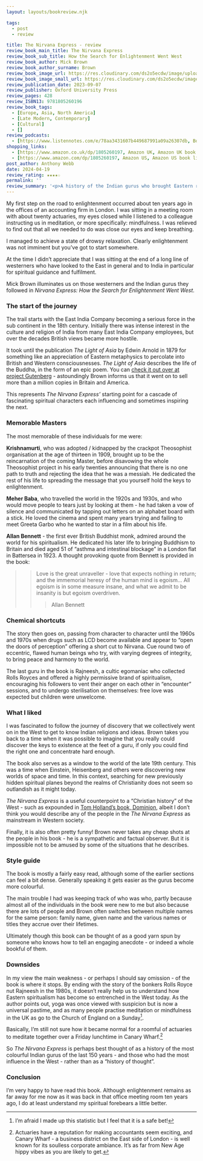```yaml
---
layout: layouts/bookreview.njk

tags:
  - post
  - review

title: The Nirvana Express - review
review_book_main_title: The Nirvana Express
review_book_sub_title: How the Search for Enlightenment Went West
review_book_author: Mick Brown
review_book_author_surname: Brown
review_book_image_url: https://res.cloudinary.com/ds2o5ecdw/image/upload/acovers/1805260197.02._SCL_.jpg
review_book_image_small_url: https://res.cloudinary.com/ds2o5ecdw/image/upload/acovers/1805260197.02._SCM_.jpg
review_publication_date: 2023-09-07
review_publisher: Oxford University Press
review_pages: 428
review_ISBN13: 9781805260196
review_book_tags:
  - [Europe, Asia, North America]
  - [Late Modern, Contemporary]
  - [Cultural]
  - []
review_podcasts:
  - [https://www.listennotes.com/e/78aa3431607b449687991a09a26307db, Books and Authors, The West Indian gurus and the search for Enlightenment]
shopping_links:
  - [https://www.amazon.co.uk/dp/1805260197, Amazon UK, Amazon UK book link]
  - [https://www.amazon.com/dp/1805260197, Amazon US, Amazon US book link]
post_author: Anthony Webb
date: 2024-04-19
review_rating: ★★★★☆
permalink: ''
review_summary: '<p>A history of the Indian gurus who brought Eastern religion and spiritualism to the West, from the late 19th Century up to the 1980s, giving us a glimpse of how meditation went from mistrusted to mainstream.</p><p>I thought this book was mostly excellent, full of characters who are eccentric or inspiring, manipulative or selfless, greedy or destitute.</p>'
---
```

My first step on the road to enlightenment occurred about ten years ago in the offices of an accounting firm in London. I was sitting in a meeting room with about twenty actuaries, my eyes closed while I listened to a colleague instructing us in meditation, or more specifically: mindfulness. I was relieved to find out that all we needed to do was close our eyes and keep breathing.

I managed to achieve a state of drowsy relaxation. Clearly enlightenment was not imminent but you’ve got to start somewhere.

At the time I didn’t appreciate that I was sitting at the end of a long line of westerners who have looked to the East in general and to India in particular for spiritual guidance and fulfilment.

Mick Brown illuminates us on those westerners and the Indian gurus they followed in _Nirvana Express: How the Search for Enlightenment Went West_.

### The start of the journey

The trail starts with the East India Company becoming a serious force in the sub continent in the 18th century. Initially there was intense interest in the culture and religion of India from many East India Company employees, but over the decades British views became more hostile.

It took until the publication _The Light of Asia_ by Edwin Arnold in 1879 for something like an appreciation of Eastern metaphysics to percolate into British and Western consciousnesses. _The Light of Asia_ describes the life of the Buddha, in the form of an epic poem. You can [check it out over at project Gutenberg](https://www.gutenberg.org/cache/epub/8920/pg8920-images.html) - astoundingly Brown informs us that it went on to sell more than a million copies in Britain and America.

This represents _The Nirvana Express’_ starting point for a cascade of fascinating spiritual characters each influencing and sometimes inspiring the next.

### Memorable Masters

The most memorable of these individuals for me were:

__Krishnamurti__, who was adopted / kidnapped by the crackpot Theosophist organisation at the age of thirteen in 1909, brought up to be the reincarnation of the coming Master, before disavowing the whole Theosophist project in his early twenties announcing that there is no one path to truth and rejecting the idea that he was a messiah. He dedicated the rest of his life to spreading the message that you yourself hold the keys to enlightenment.

__Meher Baba__, who travelled the world in the 1920s and 1930s, and who would move people to tears just by looking at them - he had taken a vow of silence and communicated by tapping out letters on an alphabet board with a stick. He loved the cinema and spent many years trying and failing to meet Greeta Garbo who he wanted to star in a film about his life.

__Allan Bennett__ - the first ever British Buddhist monk, admired around the world for his spiritualism. He dedicated his later life to bringing Buddhism to Britain and died aged 51 of “asthma and intestinal blockage” in a London flat in Battersea in 1923. A thought provoking quote from Bennett is provided in the book:

>> Love is the great unraveller - love that expects nothing in return; and the immemorial heresy of the human mind is egoism... All egoism is in some measure insane, and what we admit to be insanity is but egoism overdriven.
>>> Allan Bennett

### Chemical shortcuts

The story then goes on, passing from character to character until the 1960s and 1970s when drugs such as LCD become available and appear to “open the doors of perception” offering a short cut to Nirvana. Cue round two of eccentric, flawed human beings who try, with varying degrees of integrity, to bring peace and harmony to the world.

The last guru in the book is Rajneesh, a cultic egomaniac who collected Rolls Royces and offered a highly permissive brand of spiritualism, encouraging his followers to vent their anger on each other in “encounter” sessions, and to undergo sterilisation on themselves: free love was expected but children were unwelcome.

### What I liked

I was fascinated to follow the journey of discovery that we collectively went on in the West to get to know Indian religions and ideas. Brown takes you back to a time when it was possible to imagine that you really could discover the keys to existence at the feet of a guru, if only you could find the right one and concentrate hard enough.

The book also serves as a window to the world of the late 19th century. This was a time when Einstein, Heisenberg and others were discovering new worlds of space and time. In this context, searching for new previously hidden spiritual planes beyond the realms of Christianity does not seem so outlandish as it might today.

_The Nirvana Express_ is a useful counterpoint to a “Christian history” of the West - such as expounded in [Tom Holland’s book, Dominion](https://popularhistorybooks.com/posts/reviews/2022-08-12-review-dominion/), albeit I don’t think you would describe any of the people in the _The Nirvana Express_ as mainstream in Western society.

Finally, it is also often pretty funny! Brown never takes any cheap shots at the people in his book - he is a sympathetic and factual observer. But it is impossible not to be amused by some of the situations that he describes.

### Style guide

The book is mostly a fairly easy read, although some of the earlier sections can feel a bit dense. Generally speaking it gets easier as the gurus become more colourful.

The main trouble I had was keeping track of who was who, partly because almost all of the individuals in the book were new to me but also because there are lots of people and Brown often switches between multiple names for the same person: family name, given name and the various names or titles they accrue over their lifetimes.

Ultimately though this book can be thought of as a good yarn spun by someone who knows how to tell an engaging anecdote - or indeed a whole bookful of them.

### Downsides

In my view the main weakness - or perhaps I should say omission - of the book is where it stops. By ending with the story of the bonkers Rolls Royce nut Rajneesh in the 1980s, it doesn’t really help us to understand how Eastern spiritualism has become so entrenched in the West today. As the author points out, yoga was once viewed with suspicion but is now a universal pastime, and as many people practise meditation or mindfulness in the UK as go to the Church of England on a Sunday[^1].

Basically, I’m still not sure how it became normal for a roomful of actuaries to meditate together over a Friday lunchtime in Canary Wharf.[^2]

So _The Nirvana Express_ is perhaps best thought of as a history of the most colourful Indian gurus of the last 150 years - and those who had the most influence in the West - rather than as a “history of thought”.

### Conclusion

I’m very happy to have read this book. Although enlightenment remains as far away for me now as it was back in that office meeting room ten years ago, I do at least understand my spiritual forebears a little better.



[^1]: I’m afraid I made up this statistic but I feel that it is a safe bet!

[^2]: Actuaries have a reputation for making accountants seem exciting, and Canary Wharf - a business district on the East side of London - is well known for its soulless corporate ambiance. It’s as far from New Age hippy vibes as you are likely to get.